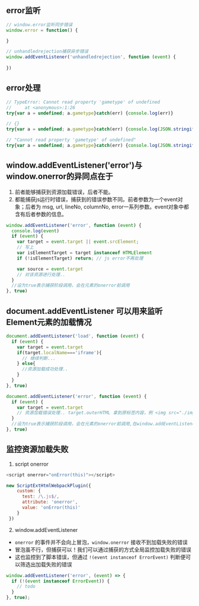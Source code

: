 ## error监听
```js
// window.error监听同步错误
window.error = function() {

}

// unhandledrejection捕获异步错误
window.addEventListener('unhandledrejection', function (event) {
    
})
```
## error处理
```js
// TypeError: Cannot read property 'gametype' of undefined
//     at <anonymous>:1:26
try{var a = undefined; a.gametype}catch(err) {console.log(err)}
```
```js
// {}
try{var a = undefined; a.gametype}catch(err) {console.log(JSON.stringify(err))}
```
```js
// "Cannot read property 'gametype' of undefined"
try{var a = undefined; a.gametype}catch(err) {console.log(JSON.stringify(err.message))}
```
## window.addEventListener('error')与window.onerror的异同点在于
1. 前者能够捕获到资源加载错误，后者不能。
2. 都能捕获js运行时错误，捕获到的错误参数不同。前者参数为一个event对象；后者为 msg, url, lineNo, columnNo, error一系列参数。event对象中都含有后者参数的信息。
```js
window.addEventListener('error', function (event) {
  console.log(event)
  if (event) {
    var target = event.target || event.srcElement;
    // 写上
    var isElementTarget = target instanceof HTMLElement
    if (!isElementTarget) return; // js error不再处理

    var source = event.target
    // 对该资源进行处理..
  }
  //设为true表示捕获阶段调用，会在元素的onerror前调用
}, true)
```
## document.addEventListener 可以用来监听Element元素的加载情况
```js
document.addEventListener('load', function (event) {
  if (event) {
    var target = event.target
    if(target.localName==='iframe'){
      // 继续判断...
    } else{
      //资源加载成功处理..
    }
  }
}, true)

document.addEventListener('error', function (event) {
  if (event) {
    var target = event.target
    // 资源加载错误处理.. target.outerHTML 拿到原标签内容，例 <img src="./img/a.png">
  }
  //设为true表示捕获阶段调用，会在元素的onerror前调用,在window.addEventListener('error')后调用
}, true)
```
## 监控资源加载失败
1. script onerror
```js
<script onerror="onError(this)"></script>  

new ScriptExtHtmlWebpackPlugin({
    custom: {
      test: /\.js$/,
      attribute: 'onerror',
      value: 'onError(this)'
    }
 })
```
2. window.addEventListener
* `onerror` 的事件并不会向上冒泡，`window.onerror` 接收不到加载失败的错误
* 冒泡虽不行，但捕获可以！我们可以通过捕获的方式全局监控加载失败的错误
* 这也监控到了脚本错误，但通过 `!(event instanceof ErrorEvent)` 判断便可以筛选出加载失败的错误
```js
window.addEventListener('error', (event) => {
  if (!(event instanceof ErrorEvent)) {
    // todo
  }
}, true);
```  